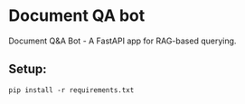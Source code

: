 # Document QA bot

Document Q&A Bot - A FastAPI app for RAG-based querying.

## Setup:

`pip install -r requirements.txt`

